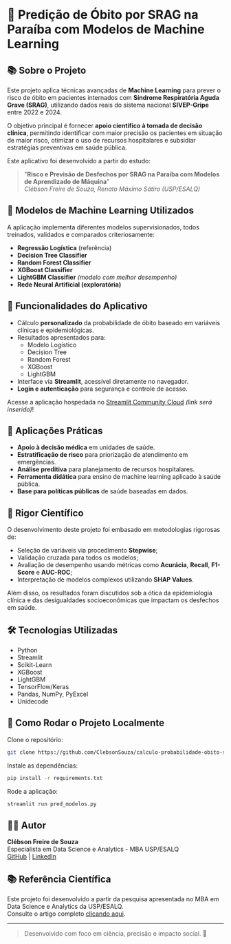 # 🎯 Predição de Óbito por SRAG na Paraíba com Modelos de Machine Learning

## 📚 Sobre o Projeto

Este projeto aplica técnicas avançadas de **Machine Learning** para prever o risco de óbito em pacientes internados com **Síndrome Respiratória Aguda Grave (SRAG)**, utilizando dados reais do sistema nacional **SIVEP-Gripe** entre 2022 e 2024.

O objetivo principal é fornecer **apoio científico à tomada de decisão clínica**, permitindo identificar com maior precisão os pacientes em situação de maior risco, otimizar o uso de recursos hospitalares e subsidiar estratégias preventivas em saúde pública.

Este aplicativo foi desenvolvido a partir do estudo:

> "**Risco e Previsão de Desfechos por SRAG na Paraíba com Modelos de Aprendizado de Máquina**"  
> *Clébson Freire de Souza, Renato Máximo Sátiro (USP/ESALQ)*

## 🦰 Modelos de Machine Learning Utilizados

A aplicação implementa diferentes modelos supervisionados, todos treinados, validados e comparados criteriosamente:

- **Regressão Logística** (referência)
- **Decision Tree Classifier**
- **Random Forest Classifier**
- **XGBoost Classifier**
- **LightGBM Classifier** *(modelo com melhor desempenho)*
- **Rede Neural Artificial (exploratória)**

## 🚀 Funcionalidades do Aplicativo

- Cálculo **personalizado** da probabilidade de óbito baseado em variáveis clínicas e epidemiológicas.
- Resultados apresentados para:
  - Modelo Logístico
  - Decision Tree
  - Random Forest
  - XGBoost
  - LightGBM
- Interface via **Streamlit**, acessível diretamente no navegador.
- **Login e autenticação** para segurança e controle de acesso.

Acesse a aplicação hospedada no [Streamlit Community Cloud](#) *(link será inserido)*!

## 🏥 Aplicações Práticas

- **Apoio à decisão médica** em unidades de saúde.
- **Estratificação de risco** para priorização de atendimento em emergências.
- **Análise preditiva** para planejamento de recursos hospitalares.
- **Ferramenta didática** para ensino de machine learning aplicado à saúde pública.
- **Base para políticas públicas** de saúde baseadas em dados.

## 🔬 Rigor Científico

O desenvolvimento deste projeto foi embasado em metodologias rigorosas de:

- Seleção de variáveis via procedimento **Stepwise**;
- Validação cruzada para todos os modelos;
- Avaliação de desempenho usando métricas como **Acurácia**, **Recall**, **F1-Score** e **AUC-ROC**;
- Interpretação de modelos complexos utilizando **SHAP Values**.

Além disso, os resultados foram discutidos sob a ótica da epidemiologia clínica e das desigualdades socioeconômicas que impactam os desfechos em saúde.

## 🛠️ Tecnologias Utilizadas

- Python
- Streamlit
- Scikit-Learn
- XGBoost
- LightGBM
- TensorFlow/Keras
- Pandas, NumPy, PyExcel
- Unidecode

## 📄 Como Rodar o Projeto Localmente

Clone o repositório:
```bash
git clone https://github.com/ClebsonSouza/calculo-probabilidade-obito-srag.git
```

Instale as dependências:
```bash
pip install -r requirements.txt
```

Rode a aplicação:
```bash
streamlit run pred_modelos.py
```

## 👨‍🔬 Autor

**Clébson Freire de Souza**  
Especialista em Data Science e Analytics - MBA USP/ESALQ  
[GitHub](https://github.com/ClebsonSouza) | [LinkedIn](#)

## 📚 Referência Científica

Este projeto foi desenvolvido a partir da pesquisa apresentada no MBA em Data Science e Analytics da USP/ESALQ.  
Consulte o artigo completo [clicando aqui](#).

---

> Desenvolvido com foco em ciência, precisão e impacto social. 💛
